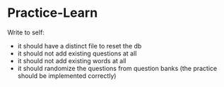 # Practice-Learn

Write to self:
- it should have a distinct file to reset the db
- it should not add existing questions at all
- it should not add existing words at all
- it should randomize the questions from question banks (the practice should be implemented correctly)
